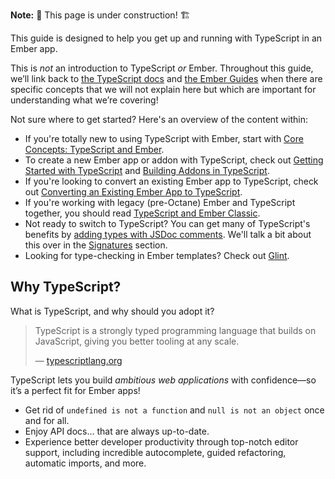 **Note:** 🚧 This page is under construction! 🏗️

This guide is designed to help you get up and running with TypeScript in an Ember app.

This is _not_ an introduction to TypeScript _or_ Ember. Throughout this guide, we’ll link back to [the TypeScript docs][typescript-docs] and [the Ember Guides][ember-guides] when there are specific concepts that we will not explain here but which are important for understanding what we’re covering!

Not sure where to get started? Here's an overview of the content within:

- If you're totally new to using TypeScript with Ember, start with [Core Concepts: TypeScript and Ember][core-concepts].
- To create a new Ember app or addon with TypeScript, check out [Getting Started with TypeScript][getting-started] and [Building Addons in TypeScript][addons].
- If you're looking to convert an existing Ember app to TypeScript, check out [Converting an Existing Ember App to TypeScript][converting-an-app].
- If you're working with legacy (pre-Octane) Ember and TypeScript together, you should read [TypeScript and Ember Classic][legacy].
- Not ready to switch to TypeScript? You can get many of TypeScript's benefits by [adding types with JSDoc comments][types-with-jsdoc]. We'll talk a bit about this over in the [Signatures] section.
- Looking for type-checking in Ember templates? Check out [Glint].

## Why TypeScript?

What is TypeScript, and why should you adopt it?

> TypeScript is a strongly typed programming language that builds on JavaScript, giving you better tooling at any scale.
>
> — [typescriptlang.org][typescript]

TypeScript lets you build _ambitious web applications_ with confidence—so it’s a perfect fit for Ember apps!

- Get rid of `undefined is not a function` and `null is not an object` once and for all.
- Enjoy API docs… that are always up-to-date.
- Experience better developer productivity through top-notch editor support, including incredible autocomplete, guided refactoring, automatic imports, and more.

<!-- Internal links -->

[addons]: ./application-development/addons/
[converting-an-app]: ./application-development/converting-an-app
[core-concepts]: ./core-concepts
[ember-guides]: ..
[getting-started]: ./getting-started
[legacy]: ./additional-resources/legacy
[signatures]: ./core-concepts/invokables/#toc_signature-basics

<!-- External links -->

[glint]: https://typed-ember.gitbook.io/glint/
[types-with-jsdoc]: https://www.typescriptlang.org/docs/handbook/jsdoc-supported-types.html
[typescript]: http://www.typescriptlang.org
[typescript-docs]: https://www.typescriptlang.org/docs/
